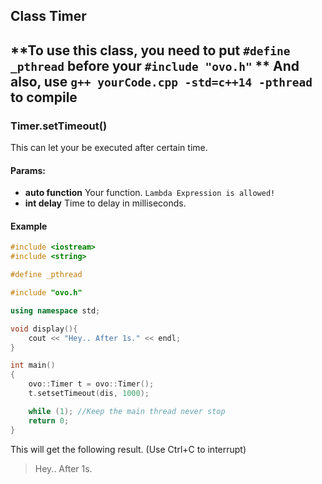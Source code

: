 ## Class Timer

**To use this class, you need to put `#define _pthread` before your `#include "ovo.h"` **
**And also, use `g++ yourCode.cpp -std=c++14 -pthread` to compile**
---------
### Timer.setTimeout()
This can let your be executed after certain time.
#### Params:
 - **auto function** Your function. `Lambda Expression is allowed!`
 - **int delay** Time to delay in milliseconds.

#### Example
````C++
#include <iostream>
#include <string>

#define _pthread

#include "ovo.h"

using namespace std;

void display(){
    cout << "Hey.. After 1s." << endl;
}

int main()
{
    ovo::Timer t = ovo::Timer();
    t.setsetTimeout(dis, 1000); 

    while (1); //Keep the main thread never stop
    return 0;
}
````
This will get the following result. (Use Ctrl+C to interrupt)
>Hey.. After 1s.

